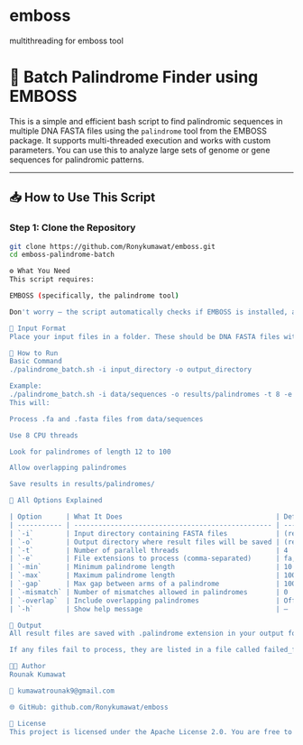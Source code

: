 # emboss
multithreading for emboss tool
# 🧬 Batch Palindrome Finder using EMBOSS

This is a simple and efficient bash script to find palindromic sequences in multiple DNA FASTA files using the `palindrome` tool from the EMBOSS package. It supports multi-threaded execution and works with custom parameters. You can use this to analyze large sets of genome or gene sequences for palindromic patterns.

---

## 📥 How to Use This Script

### Step 1: Clone the Repository

```bash
git clone https://github.com/Ronykumawat/emboss.git
cd emboss-palindrome-batch

⚙️ What You Need
This script requires:

EMBOSS (specifically, the palindrome tool)

Don't worry — the script automatically checks if EMBOSS is installed, and if not, it will try to install it using conda.

🧪 Input Format
Place your input files in a folder. These should be DNA FASTA files with extensions like .fa, .fasta, or .fna.

🚀 How to Run
Basic Command
./palindrome_batch.sh -i input_directory -o output_directory

Example:
./palindrome_batch.sh -i data/sequences -o results/palindromes -t 8 -e fa,fasta -min 12 -max 100 -overlap
This will:

Process .fa and .fasta files from data/sequences

Use 8 CPU threads

Look for palindromes of length 12 to 100

Allow overlapping palindromes

Save results in results/palindromes/

🔧 All Options Explained

| Option      | What It Does                                      | Default       |
| ----------- | ------------------------------------------------- | ------------- |
| `-i`        | Input directory containing FASTA files            | (required)    |
| `-o`        | Output directory where result files will be saved | (required)    |
| `-t`        | Number of parallel threads                        | 4             |
| `-e`        | File extensions to process (comma-separated)      | fa,fasta,fna  |
| `-min`      | Minimum palindrome length                         | 10            |
| `-max`      | Maximum palindrome length                         | 100           |
| `-gap`      | Max gap between arms of a palindrome              | 100           |
| `-mismatch` | Number of mismatches allowed in palindromes       | 0             |
| `-overlap`  | Include overlapping palindromes                   | Off (default) |
| `-h`        | Show help message                                 | —             |

📁 Output
All result files are saved with .palindrome extension in your output folder.

If any files fail to process, they are listed in a file called failed_files.log.

🧑‍💻 Author
Rounak Kumawat

📧 kumawatrounak9@gmail.com

🌐 GitHub: github.com/Ronykumawat/emboss

🪪 License
This project is licensed under the Apache License 2.0. You are free to use, modify, and share it.

